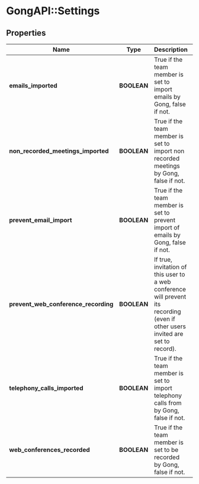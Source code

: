 # GongAPI::Settings

## Properties
Name | Type | Description | Notes
------------ | ------------- | ------------- | -------------
**emails_imported** | **BOOLEAN** | True if the team member is set to import emails by Gong, false if not. | [optional] 
**non_recorded_meetings_imported** | **BOOLEAN** | True if the team member is set to import non recorded meetings by Gong, false if not. | [optional] 
**prevent_email_import** | **BOOLEAN** | True if the team member is set to prevent import of emails by Gong, false if not. | [optional] 
**prevent_web_conference_recording** | **BOOLEAN** | If true, invitation of this user to a web conference will prevent its recording (even if other users invited are set to record). | [optional] 
**telephony_calls_imported** | **BOOLEAN** | True if the team member is set to import telephony calls from by Gong, false if not. | [optional] 
**web_conferences_recorded** | **BOOLEAN** | True if the team member is set to be recorded by Gong, false if not. | [optional] 

